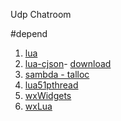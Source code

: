 Udp Chatroom

#depend

1. [lua](http://www.lua.org/)
2. [lua-cjson](https://github.com/mpx/lua-cjson/)- [download](http://files.luaforge.net/releases/luajsonlib/luajsonlib/LuaJSONLibrary1.2)
3. [sambda - talloc](http://talloc.samba.org/)
4. [lua51pthread](http://lua51pthread.luaforge.net/)
5. [wxWidgets](http://www.wxwidgets.org/)
6. [wxLua](http://wxlua.sourceforge.net/)
